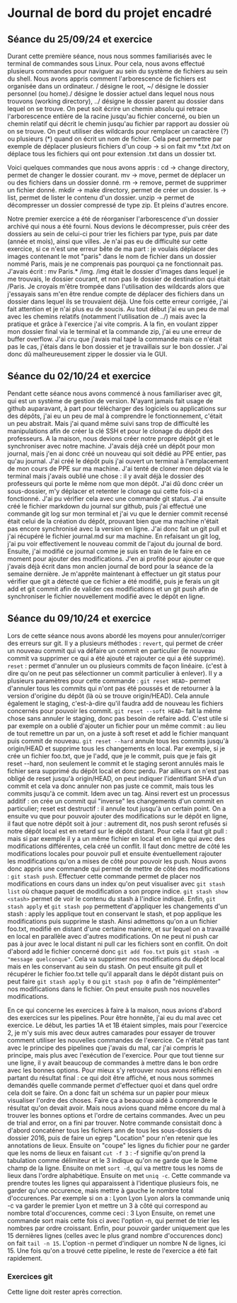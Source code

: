 # Journal de bord du projet encadré


## Séance du 25/09/24 et exercice

Durant cette première séance, nous nous sommes familiarisés avec le terminal de commandes sous Linux. Pour cela, nous avons effectué plusieurs commandes pour naviguer au sein du système de fichiers au sein du shell. Nous avons appris comment l'arborescence de fichiers est organisée dans un ordinateur. / désigne le root, ~/ désigne le dossier personnel (ou home)./ désigne le dossier actuel dans lequel nous nous trouvons (working directory), ../ désigne le dossier parent au dossier dans lequel on se trouve. On peut soit écrire un chemin absolu qui retrace l'arborescence entière de la racine jusqu'au fichier concerné, ou bien un chemin relatif qui décrit le chemin jusqu'au fichier par rapport au dossier où on se trouve. On peut utiliser des wildcards pour remplacer un caractère (?) ou plusieurs (*) quand on écrit un nom de fichier. Cela peut permettre par exemple de déplacer plusieurs fichiers d'un coup -> si on fait mv *.txt /txt on déplace tous les fichiers qui ont pour extension .txt dans un dossier txt.

Voici quelques commandes que nous avons appris : cd -> change directory, permet de changer le dossier courant. mv -> move, permet de déplacer un ou des fichiers dans un dossier donné. rm -> remove, permet de supprimer un fichier donné. mkdir -> make directory, permet de créer un dossier. ls -> list, permet de lister le contenu d'un dossier. unzip -> permet de décompresser un dossier compressé de type zip. Et pleins d'autres encore.

Notre premier exercice a été de réorganiser l'arborescence d'un dossier archivé qui nous a été fourni. Nous devions le décompresser, puis créer des dossiers au sein de celui-ci pour trier les fichiers par type, puis par date (année et mois), ainsi que villes. Je n'ai pas eu de difficulté sur cette exercice, si ce n'est une erreur bête de ma part : je voulais déplacer des images contenant le mot "paris" dans le nom de fichier dans un dossier nommé Paris, mais je ne comprenais pas pourquoi ça ne fonctionnait pas. J'avais écrit : mv Paris.* /img. /img était le dossier d'images dans lequel je me trouvais, le dossier courant, et non pas le dossier de destination qui était /Paris. Je croyais m'être trompée dans l'utilisation des wildcards alors que j'essayais sans m'en être rendue compte de déplacer des fichiers dans un dossier dans lequel ils se trouvaient déjà. Une fois cette erreur corrigée, j'ai fait attention et je n'ai plus eu de soucis. Au tout début j'ai eu un peu de mal avec les chemins relatifs (notamment l'utilisation de ../) mais avec la pratique et grâce à l'exercice j'ai vite compris. A la fin, en voulant zipper mon dossier final via le terminal et la commande zip, j'ai eu une erreur de buffer overflow. J'ai cru que j'avais mal tapé la commande mais ce n'était pas le cas, j'étais dans le bon dossier et je travaillais sur le bon dossier. J'ai donc dû malheureusement zipper le dossier via le GUI.

## Séance du 02/10/24 et exercice

Pendant cette séance nous avons commencé à nous familiariser avec git, qui est un système de gestion de version. N'ayant jamais fait usage de github auparavant, à part pour télécharger des logiciels ou applications sur des dépôts, j'ai eu un peu de mal à comprendre le fonctionnement, c'était un peu abstrait. Mais j'ai quand même suivi sans trop de difficulté les manipulations afin de créer la clé SSH et pour le clonage du dépôt des professeurs.
A la maison, nous devions créer notre propre dépôt git et le synchroniser avec notre machine. J'avais déjà créé un dépôt pour mon journal, mais j'en ai donc créé un nouveau qui soit dédié au PPE entier, pas qu'au journal. J'ai créé le dépôt puis j'ai ouvert un terminal à l'emplacement de mon cours de PPE sur ma machine. J'ai tenté de cloner mon dépôt via le terminal mais j'avais oublié une chose : il y avait déjà le dossier des professeurs qui porte le même nom que mon dépôt. J'ai dû donc créer un sous-dossier, m'y déplacer et retenter le clonage qui cette fois-ci a fonctionné. J'ai pu vérifier cela avec une commande git status. J'ai ensuite créé le fichier markdown du journal sur github, puis j'ai effectué une commande git log sur mon terminal et j'ai vu que le dernier commit recensé était celui de la création du dépôt, prouvant bien que ma machine n'était pas encore synchronisé avec la version en ligne. J'ai donc fait un git pull et j'ai récupéré le fichier journal.md sur ma machine. En refaisant un git log, j'ai pu voir effectivement le nouveau commit de l'ajout du journal de bord. Ensuite, j'ai modifié ce journal comme je suis en train de le faire en ce moment pour ajouter des modifications. J'en ai profité pour ajouter ce que j'avais déjà écrit dans mon ancien journal de bord pour la séance de la semaine dernière. Je m'apprête maintenant à effectuer un git status pour vérifier que git a détecté que ce fichier a été modifié, puis je ferais un git add et git commit afin de valider ces modifications et un git push afin de synchroniser le fichier nouvellement modifié avec le dépôt en ligne.

## Séance du 09/10/24 et exercice

 Lors de cette séance nous avons abordé les moyens pour annuler/corriger des erreurs sur git. Il y a plusieurs méthodes : `revert`, qui permet de créer un nouveau commit qui va défaire un commit en particulier (le nouveau commit va supprimer ce qui a été ajouté et rajouter ce qui a été supprimé). `reset` : permet d'annuler un ou plusieurs commits de façon linéaire. (c'est à dire qu'on ne peut pas sélectionner un commit particulier à enlever). Il y a plusieurs paramètres pour cette commande : `git reset HEAD~` permet d'annuler tous les commits qui n'ont pas été poussés et de retourner à la version d'origine du dépôt (là où se trouve origin/HEAD). Cela annule également le staging, c'est-à-dire qu'il faudra add de nouveau les fichiers concernés pour pouvoir les commit. `git reset --soft HEAD~` fait la même chose sans annuler le staging, donc pas besoin de refaire add. C'est utile si par exemple on a oublié d'ajouter un fichier pour un même commit : au lieu de tout remettre un par un, on a juste à soft reset et add le fichier manquant puis commit de nouveau. `git reset --hard` annule tous les commits jusqu'à origin/HEAD et supprime tous les changements en local. Par exemple, si je crée un fichier foo.txt, que je l'add, que je le commit, puis que je fais git reset --hard, non seulement le commit et le staging seront annulés mais le fichier sera supprimé du dépôt local et donc perdu.
 Par ailleurs on n'est pas obligé de reset jusqu'à origin/HEAD, on peut indiquer l'identifiant SHA d'un commit et cela va donc annuler non pas juste ce commit, mais tous les commits jusqu'à ce commit. Idem avec un tag. Ainsi revert est un processus additif : on crée un commit qui "inverse" les changements d'un commit en particulier; reset est destructif : il annule tout jusqu'à un certain point.
 On a ensuite vu que pour pouvoir ajouter des modifications sur le dépôt en ligne, il faut que notre dépôt soit à jour : autrement dit, nos push seront refusés si notre dépôt local est en retard sur le dépôt distant. Pour cela il faut git pull : mais si par exemple il y a un même fichier en local et en ligne qui avec des modifications différentes, cela créé un conflit. Il faut donc mettre de côté les modifications locales pour pouvoir pull et ensuite éventuellement rajouter les modifications qu'on a mises de côté pour pouvoir les push. Nous avons donc appris une commande qui permet de mettre de côté des modifications : `git stash push`. Effectuer cette commande permet de placer nos modifications en cours dans un index qu'on peut visualiser avec `git stash list` où chaque paquet de modification a son propre indice. `git stash show <stash>` permet de voir le contenu du stash à l'indice indiqué. Enfin, `git stash apply` et `git stash pop` permettent d'appliquer les changements d'un stash : apply les applique tout en conservant le stash, et pop applique les modifications puis supprime le stash. Ainsi admettons qu'on a un fichier foo.txt, modifié en distant d'une certaine manière, et sur lequel on a travaillé en local en parallèle avec d'autres modifications. On ne peut ni push car pas à jour avec le local distant ni pull car les fichiers sont en conflit. On doit d'abord add le fichier concerné donc `git add foo.txt` puis `git stash -m "message quelconque"`. Cela va supprimer nos modifications du dépôt local mais en les conservant au sein du stash. On peut ensuite git pull et récupérer le fichier foo.txt telle qu'il apparaît dans le dépôt distant puis on peut faire `git stash apply 0` ou `git stash pop 0` afin de "réimplémenter" nos modifications dans le fichier. On peut ensuite push nos nouvelles modifications.

 En ce qui concerne les exercices à faire à la maison, nous avions d'abord des exercices sur les pipelines. Pour être honnête, j'ai eu du mal avec cet exercice. Le début, les parties 1A et 1B étaient simples, mais pour l'exercice 2, je m'y suis mis avec deux autres camarades pour essayer de trouver comment utiliser les nouvelles commandes de l'exercice. Ce n'était pas tant avec le principe des pipelines que j'avais du mal, car j'ai compris le principe, mais plus avec l'exécution de l'exercice. Pour que tout tienne sur une ligne, il y avait beaucoup de commandes à mettre dans le bon ordre avec les bonnes options. Pour mieux s'y retrouver nous avons réfléchi en partant du résultat final : ce qui doit être affiché, et nous nous sommes demandés quelle commande permet d'effectuer quoi et dans quel ordre cela doit se faire. On a donc fait un schéma sur un papier pour mieux visualiser l'ordre des choses. Faire ça a beaucoup aidé à comprendre le résultat qu'on devait avoir. Mais nous avions quand même encore du mal à trouver les bonnes options et l'ordre de certains commandes. Avec un peu de trial and error, on a fini par trouver. Notre commande consistait donc à d'abord concaténer tous les fichiers ann de tous les sous-dossiers du dossier 2016, puis de faire un egrep "Location" pour n'en retenir que les annotations de lieux. Ensuite on "coupe" les lignes du fichier pour ne garder que les noms de lieux en faisant `cut -f 3` : -f signifie qu'on prend la tabulation comme délimiteur et le 3 indique qu'on ne garde que le 3ème champ de la ligne. Ensuite on met `sort -d`, qui va mettre tous les noms de lieux dans l'ordre alphabétique. Ensuite on met `uniq -c`. Cette commande va prendre toutes les lignes qui apparaissent à l'identique plusieurs fois, ne garder qu'une occurence, mais mettre à gauche le nombre total d'occurences. Par exemple si on a :
 Lyon
 Lyon
 Lyon
 alors la commande uniq -c va garder le premier Lyon et mettre un 3 à côté qui correspond au nombre total d'occurences, comme ceci :
 3 Lyon
 Ensuite, on remet une commande sort mais cette fois ci avec l'option -n, qui permet de trier les nombres par ordre croissant. Enfin, pour pouvoir garder uniquement que les 15 dernières lignes (celles avec le plus grand nombre d'occurences donc) on fait `tail -n 15`. L'option -n permet d'indiquer un nombre N de lignes, ici 15.
 Une fois qu'on a trouvé cette pipeline, le reste de l'exercice a été fait rapidement.

### Exercices git

Cette ligne doit rester après correction.
